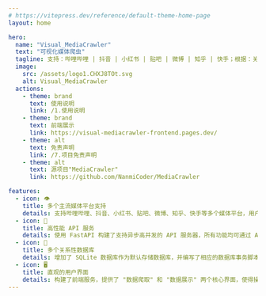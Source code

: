 ```yaml
---
# https://vitepress.dev/reference/default-theme-home-page
layout: home

hero:
  name: "Visual_MediaCrawler"
  text: "可视化媒体爬虫"
  tagline: 支持：哔哩哔哩 | 抖音 | 小红书 | 贴吧 | 微博 | 知乎 | 快手；根据：关键词 | 详情页 | 创作者 进行爬取 （Based on 'MediaCrawler')
  image:
    src: /assets/logo1.CHXJ8TOt.svg
    alt: Visual_MediaCrawler
  actions:
    - theme: brand
      text: 使用说明
      link: /1.使用说明
    - theme: brand
      text: 前端展示
      link: https://visual-mediacrawler-frontend.pages.dev/ 
    - theme: alt
      text: 免责声明
      link: /7.项目免责声明
    - theme: alt
      text: 源项目"MediaCrawler"
      link: https://github.com/NanmiCoder/MediaCrawler

features:
  - icon: 👁️
    title: 多个主流媒体平台支持
    details: 支持哔哩哔哩、抖音、小红书、贴吧、微博、知乎、快手等多个媒体平台，用户可以根据关键词、详情页链接、创作者id进行数据爬取。
  - icon: 🔧
    title: 高性能 API 服务
    details: 使用 FastAPI 构建了支持异步高并发的 API 服务器，所有功能均可通过 API 接口进行调用，提升了系统的可扩展性和集成能力。
  - icon: 🔗
    title: 多个关系性数据库
    details: 增加了 SQLite 数据库作为默认存储数据库，并编写了相应的数据库事务脚本，以兼容 MySQL 存储。同时，这种设计也更利于对其他关系型数据库的适配，为用户提供了更多数据存储选择。
  - icon: 🖥️
    title: 直观的用户界面
    details: 构建了前端服务，提供了 "数据爬取" 和 "数据展示" 两个核心界面，使得操作更加便捷直观，充分对齐了项目的核心功能，提升了用户体验。
---
```



